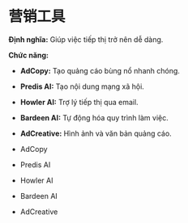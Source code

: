 # 营销工具

**Định nghĩa:** Giúp việc tiếp thị trở nên dễ dàng.

**Chức năng:**
- **AdCopy:** Tạo quảng cáo bùng nổ nhanh chóng.
- **Predis AI:** Tạo nội dung mạng xã hội.
- **Howler AI:** Trợ lý tiếp thị qua email.
- **Bardeen AI:** Tự động hóa quy trình làm việc.
- **AdCreative:** Hình ảnh và văn bản quảng cáo.

- AdCopy
- Predis AI
- Howler AI
- Bardeen AI
- AdCreative 
